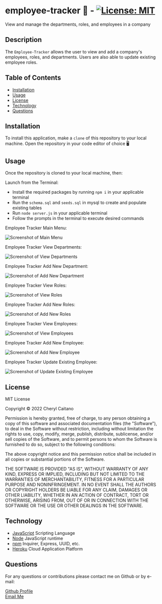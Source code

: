 # employee-tracker 📄 - [![License: MIT](https://img.shields.io/badge/License-MIT-yellow.svg)](https://opensource.org/licenses/MIT)
View and manage the departments, roles, and employees in a company
## **Description**
The `Employee-Tracker` allows the user to view and add a company's employees, roles, and departments. Users are also able to update existing employee roles.

## **Table of Contents**

- [Installation](#installation)
- [Usage](#usage)
- [License](#license)
- [Technology](#technology)
- [Questions](#questions)

## **Installation**

To install this application, make a `clone` of this repository to your local machine. Open the repository in your code editor of choice 🖥️ 

## **Usage**

Once the repository is cloned to your local machine, then:

Launch from the Terminal:
- Install the required packages by running `npm i` in your applicable terminal
- Run the `schema.sql` and `seeds.sql` in mysql to create and populate existing tables
- Run `node server.js` in your applicable terminal
- Follow the prompts in the terminal to execute desired commands

Employee Tracker Main Menu:

![Screenshot of Main Menu](./assets/images/main-menu.JPG)

Employee Tracker View Departments:

![Screenshot of View Departments](./assets/images/view-departments.JPG)

Employee Tracker Add New Department:

![Screenshot of Add New Department](./assets/images/add-department.JPG)

Employee Tracker View Roles:

![Screenshot of View Roles](./assets/images/view-roles.JPG)

Employee Tracker Add New Roles:

![Screenshot of Add New Roles](./assets/images/add-role.JPG)

Employee Tracker View Employees:

![Screenshot of View Employees](./assets/images/view-employees.JPG)

Employee Tracker Add New Employee:

![Screenshot of Add New Employee](./assets/images/add-employee.JPG)

Employee Tracker Update Existing Employee:

![Screenshot of Update Existing Employee](./assets/images/update-employee.JPG)


## **License**

<p>
MIT License

Copyright &copy; 2022 Cheryl Caitano

Permission is hereby granted, free of charge, to any person obtaining a copy
of this software and associated documentation files (the "Software"), to deal
in the Software without restriction, including without limitation the rights
to use, copy, modify, merge, publish, distribute, sublicense, and/or sell
copies of the Software, and to permit persons to whom the Software is
furnished to do so, subject to the following conditions:

The above copyright notice and this permission notice shall be included in all
copies or substantial portions of the Software.

THE SOFTWARE IS PROVIDED "AS IS", WITHOUT WARRANTY OF ANY KIND, EXPRESS OR
IMPLIED, INCLUDING BUT NOT LIMITED TO THE WARRANTIES OF MERCHANTABILITY,
FITNESS FOR A PARTICULAR PURPOSE AND NONINFRINGEMENT. IN NO EVENT SHALL THE
AUTHORS OR COPYRIGHT HOLDERS BE LIABLE FOR ANY CLAIM, DAMAGES OR OTHER
LIABILITY, WHETHER IN AN ACTION OF CONTRACT, TORT OR OTHERWISE, ARISING FROM,
OUT OF OR IN CONNECTION WITH THE SOFTWARE OR THE USE OR OTHER DEALINGS IN THE
SOFTWARE.

</p>

## **Technology**

- [JavaScript](https://www.javascript.com/) Scripting Language
- [Node](https://nodejs.org/en/) JavaScript runtime
- [npm](https://www.npmjs.com/) Inquirer, Express, UUID, etc.
- [Heroku](https://devcenter.heroku.com/) Cloud Application Platform

## **Questions**

For any questions or contributions please contact me on Github or by e-mail:

[Github Profile](https://www.github.com/ccaitano)  
[Email Me](mailto:cheryl.caitano@gmail.com)